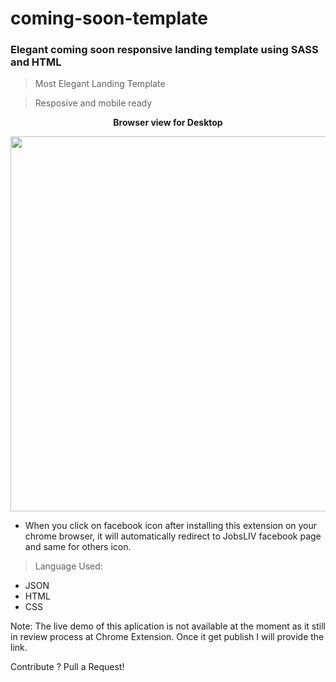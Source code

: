 # coming-soon-template 
### Elegant coming soon responsive landing template using SASS and HTML 



> Most Elegant Landing Template 

> Resposive and mobile ready 

<p align="center"> <b>  Browser view for Desktop  </p> </b>

<p align="center">
  <img width="800" height="600" src="https://www.meghshyam.com/photos/coming_desktop.png">
</p> 

- When you click on facebook icon after installing this extension on your chrome browser, it will automatically redirect to JobsLIV facebook page and same for others icon. 

> Language Used: 

- JSON
- HTML 
- CSS  

Note: The live demo of this aplication is not available at the moment as it still in review process at Chrome Extension. Once it get publish I will provide the link.

Contribute ? Pull a Request! 


